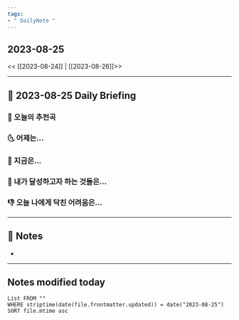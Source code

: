```yaml
---
tags:
- " DailyNote "
---
```


## 2023-08-25

<< [[2023-08-24]] | [[2023-08-26]]>>

---
## 📅 2023-08-25 Daily Briefing

### 🎵 오늘의 추천곡


### 🌜 어제는...


### 🙌 지금은...


### 🚀 내가 달성하고자 하는 것들은...


### 👎 오늘 나에게 닥친 어려움은...


---

## 📝 Notes

- 

---
## Notes modified today

```dataview
List FROM "" 
WHERE striptime(date(file.frontmatter.updated)) = date("2023-08-25") 
SORT file.mtime asc
```

